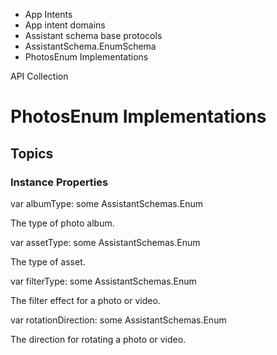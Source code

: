 

- App Intents
- App intent domains
- Assistant schema base protocols
- AssistantSchema.EnumSchema
-  PhotosEnum Implementations 

API Collection

# PhotosEnum Implementations

## Topics

### Instance Properties

var albumType: some AssistantSchemas.Enum

The type of photo album.

var assetType: some AssistantSchemas.Enum

The type of asset.

var filterType: some AssistantSchemas.Enum

The filter effect for a photo or video.

var rotationDirection: some AssistantSchemas.Enum

The direction for rotating a photo or video.

